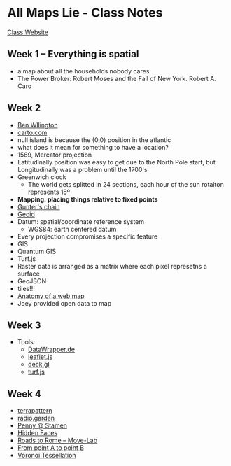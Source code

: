 # All Maps Lie - Class Notes

[Class Website](https://all-maps-lie-2020.netlify.com/)

## Week 1 – Everything is spatial
* a map about all the households nobody cares
* The Power Broker: Robert Moses and the Fall of New York. Robert A. Caro

## Week 2
* [Ben Wllington](https://iquantny.tumblr.com/about)
* [carto.com](https://carto.com/)
* null island is because the (0,0) position in the atlantic
* what does it mean for something to have a location?
* 1569, Mercator projection
* Latitudinally position was easy to get due to the North Pole start, but Longitudinally was a problem until the 1700's
* Greenwich clock
    * The world gets splitted in 24 sections, each hour of the sun rotaiton represents 15º
* **Mapping: placing things relative to fixed points**
* [Gunter's chain](https://en.wikipedia.org/wiki/Gunter%27s_chain)
* [Geoid](https://en.wikipedia.org/wiki/Geoid)
* Datum: spatial/coordinate reference system
    * WGS84: earth centered datum
* Every projection compromises a specific feature
* GIS
* Quantum GIS
* Turf.js
* Raster data is arranged as a matrix where each pixel represetns a surface
* GeoJSON
* tiles!!!
* [Anatomy of a web map](http://maptime.io/anatomy-of-a-web-map/#0)
* Joey provided open data to map

## Week 3
* Tools:
    * [DataWrapper.de](https://www.datawrapper.de/)
    * [leaflet.js](https://leafletjs.com/)
    * [deck.gl](https://deck.gl/)
    * [turf.js](https://turfjs.org/)

## Week 4
* [terrapattern](http://www.terrapattern.com/)
* [radio.garden](http://radio.garden/)
* [Penny @ Stamen](https://stamen.com/work/penny/)
* [Hidden Faces](https://geo.hidden-faces.net/beta/)
* [Roads to Rome – Move-Lab](https://www.move-lab.com/project/roadstorome/)
* [From point A to point B](https://from-a-to-b.github.io/)
* [Voronoi Tessellation](https://en.wikipedia.org/wiki/Voronoi_diagram)